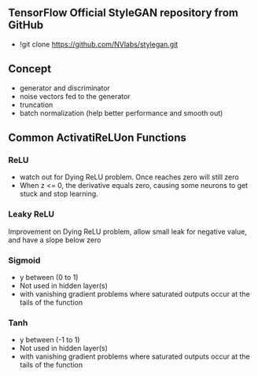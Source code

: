 ## TensorFlow Official StyleGAN repository from GitHub
- !git clone https://github.com/NVlabs/stylegan.git

## Concept
- generator and discriminator 
- noise vectors fed to the generator
- truncation
- batch normalization (help better performance and smooth out)

## Common ActivatiReLUon Functions
### ReLU 
 - watch out for Dying ReLU problem. Once reaches zero will still zero
 - When z <= 0,  the derivative equals zero, causing some neurons to get stuck and stop learning.
### Leaky ReLU 
Improvement on Dying ReLU problem, allow small leak for negative value, and have a slope below zero
### Sigmoid 
- y between (0 to 1) 
- Not used in hidden layer(s)
- with vanishing gradient problems where saturated outputs occur at the tails of the function
### Tanh
- y between (-1 to 1)
- Not used in hidden layer(s)
- with vanishing gradient problems where saturated outputs occur at the tails of the function
